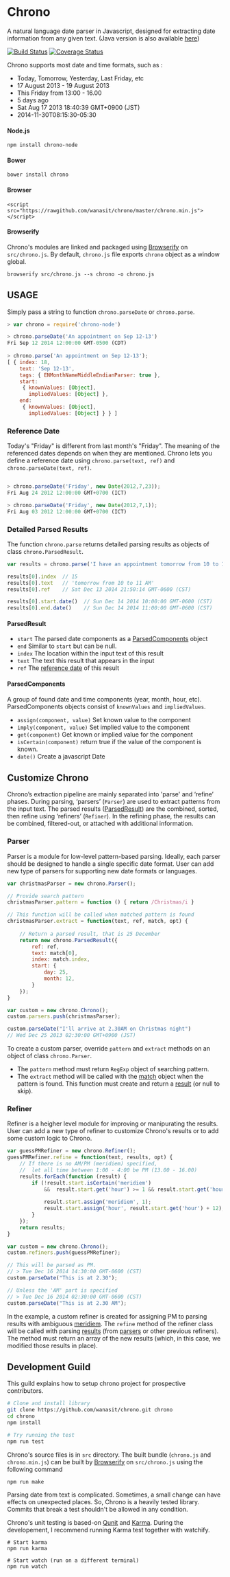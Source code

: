 Chrono
======
A natural language date parser in Javascript, designed for extracting date information from any given text. (Java version is also available [here](https://github.com/wanasit/chrono-java))

[![Build Status](https://travis-ci.org/wanasit/chrono.svg?branch=master)](https://travis-ci.org/wanasit/chrono)
[![Coverage Status](https://img.shields.io/coveralls/wanasit/chrono.svg)](https://coveralls.io/r/wanasit/chrono?branch=master)

Chrono supports most date and time formats, such as :

* Today, Tomorrow, Yesterday, Last Friday, etc
* 17 August 2013 - 19 August 2013
* This Friday from 13:00 - 16.00
* 5 days ago
* Sat Aug 17 2013 18:40:39 GMT+0900 (JST)
* 2014-11-30T08:15:30-05:30

#### Node.js 

    npm install chrono-node

#### Bower

    bower install chrono

#### Browser

    <script src="https://rawgithub.com/wanasit/chrono/master/chrono.min.js"></script>

#### Browserify

Chrono's modules are linked and packaged using [Browserify](http://browserify.org) on `src/chrono.js`. By default, `chrono.js` file exports `chrono` object as a window global.

```
browserify src/chrono.js --s chrono -o chrono.js
```

## USAGE

Simply pass a string to function `chrono.parseDate` or `chrono.parse`. 

```javascript
> var chrono = require('chrono-node')

> chrono.parseDate('An appointment on Sep 12-13') 
Fri Sep 12 2014 12:00:00 GMT-0500 (CDT)
    
> chrono.parse('An appointment on Sep 12-13');
[ { index: 18,
    text: 'Sep 12-13',
    tags: { ENMonthNameMiddleEndianParser: true },
    start: 
     { knownValues: [Object],
       impliedValues: [Object] },
    end: 
     { knownValues: [Object],
       impliedValues: [Object] } } ]
```

### Reference Date

Today's "Friday" is different from last month's "Friday". 
The meaning of the referenced dates depends on when they are mentioned. 
Chrono lets you define a reference date using `chrono.parse(text, ref)` and `chrono.parseDate(text, ref)`.    

```javascript

> chrono.parseDate('Friday', new Date(2012,7,23)); 
Fri Aug 24 2012 12:00:00 GMT+0700 (ICT)

> chrono.parseDate('Friday', new Date(2012,7,1)); 
Fri Aug 03 2012 12:00:00 GMT+0700 (ICT)
```

### Detailed Parsed Results

The function `chrono.parse` returns detailed parsing results as objects of class `chrono.ParsedResult`. 

```javascript
var results = chrono.parse('I have an appointment tomorrow from 10 to 11 AM')

results[0].index  // 15
results[0].text   // 'tomorrow from 10 to 11 AM'
results[0].ref    // Sat Dec 13 2014 21:50:14 GMT-0600 (CST)

results[0].start.date()  // Sun Dec 14 2014 10:00:00 GMT-0600 (CST)
results[0].end.date()    // Sun Dec 14 2014 11:00:00 GMT-0600 (CST)
```

#### ParsedResult

* `start` The parsed date components as a [ParsedComponents](#parsedcomponents) object
* `end`   Similar to `start` but can be null.
* `index` The location within the input text of this result  
* `text`  The text this result that appears in the input 
* `ref`   The [reference date](#reference-date) of this result

#### ParsedComponents

A group of found date and time components (year, month, hour, etc). ParsedComponents objects consist of `knownValues` and `impliedValues`.

* `assign(component, value)`  Set known value to the component
* `imply(component, value)`   Set implied value to the component
* `get(component)`            Get known or implied value for the component
* `isCertain(component)`      return true if the value of the component is known.
* `date()`                    Create a javascript Date

## Customize Chrono

Chrono’s extraction pipeline are mainly separated into 'parse' and ‘refine’ phases. During parsing, ‘parsers’ (`Parser`) are used to extract patterns from the input text. The parsed results ([ParsedResult](#parsedresult)) are the combined, sorted, then refine using ‘refiners’ (`Refiner`). In the refining phase, the results can be combined, filtered-out, or attached with additional information.

### Parser

Parser is a module for low-level pattern-based parsing. Ideally, each parser should be designed to handle a single specific date format. User can add new type of parsers for supporting new date formats or languages.

```javascript
var christmasParser = new chrono.Parser();

// Provide search pattern
christmasParser.pattern = function () { return /Christmas/i } 

// This function will be called when matched pattern is found
christmasParser.extract = function(text, ref, match, opt) { 
    
    // Return a parsed result, that is 25 December
    return new chrono.ParsedResult({
        ref: ref,
        text: match[0],
        index: match.index,
        start: {    
            day: 25, 
            month: 12, 
        }
    });
}

var custom = new chrono.Chrono();
custom.parsers.push(christmasParser);

custom.parseDate("I'll arrive at 2.30AM on Christmas night") 
// Wed Dec 25 2013 02:30:00 GMT+0900 (JST)

```

To create a custom parser, override `pattern` and `extract` methods on an object of class `chrono.Parser`. 
* The `pattern` method must return `RegExp` object of searching pattern. 
* The `extract` method will be called with the 
[match](https://developer.mozilla.org/en-US/docs/Web/JavaScript/Reference/Global_Objects/RegExp/exec) object when the pattern is found. This function must create and return a [result](#parsedresult) (or null to skip).

### Refiner

Refiner is a heigher level module for improving or manipurating the results. User can add a new type of refiner to customize Chrono's results or to add some custom logic to Chrono.

```javascript
var guessPMRefiner = new chrono.Refiner();
guessPMRefiner.refine = function(text, results, opt) {
    // If there is no AM/PM (meridiem) specified, 
    //  let all time between 1:00 - 4:00 be PM (13.00 - 16.00)
    results.forEach(function (result) {
        if (!result.start.isCertain('meridiem') 
            &&  result.start.get('hour') >= 1 && result.start.get('hour') < 4) {
            
            result.start.assign('meridiem', 1);
            result.start.assign('hour', result.start.get('hour') + 12);
        }
    });
    return results;
} 

var custom = new chrono.Chrono();
custom.refiners.push(guessPMRefiner);

// This will be parsed as PM.
// > Tue Dec 16 2014 14:30:00 GMT-0600 (CST) 
custom.parseDate("This is at 2.30");

// Unless the 'AM' part is specified
// > Tue Dec 16 2014 02:30:00 GMT-0600 (CST)
custom.parseDate("This is at 2.30 AM");
```

In the example, a custom refiner is created for assigning PM to parsing results with ambiguous [meridiem](http://en.wikipedia.org/wiki/12-hour_clock). The `refine` method of the refiner class will be called with parsing [results](#parsedresult) (from [parsers](#parser) or other previous refiners). The method must return an array of the new results (which, in this case, we modified those results in place).


## Development Guild 

This guild explains how to setup chrono project for prospective contributors.

```bash
# Clone and install library
git clone https://github.com/wanasit/chrono.git chrono
cd chrono
npm install

# Try running the test
npm run test
```

Chrono's source files is in `src` directory. The built bundle (`chrono.js` and `chrono.min.js`) can be built by [Browserify](http://browserify.org) on `src/chrono.js` using the following command 

```
npm run make
```

Parsing date from text is complicated. Sometimes, a small change can have effects on unexpected places. So, Chrono is a heavily tested library. Commits that break a test shouldn't be allowed in any condition.

Chrono's unit testing is based-on [Qunit](https://qunitjs.com/) and [Karma](https://github.com/karma-runner/karma). During the developement, I recommend running Karma test together with watchify.

```
# Start karma
npm run karma

# Start watch (run on a different terminal)
npm run watch
```


